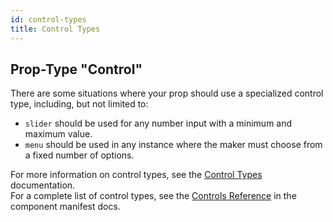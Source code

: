 ```yaml
---
id: control-types
title: Control Types
---
```


## Prop-Type "Control"

There are some situations where your prop should use a specialized control type, including, but not limited to:

- `slider` should be used for any number input with a minimum and maximum value.
- `menu` should be used in any instance where the maker must choose from a fixed number of options.

For more information on control types, see the [Control Types](/docs/interactions/control-types) documentation.  
For a complete list of control types, see the [Controls Reference](/docs/configuration/manifest-json#controls-reference) in the component manifest docs.
